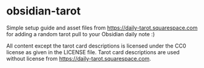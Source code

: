 # obsidian-tarot
Simple setup guide and asset files from https://daily-tarot.squarespace.com for adding a random tarot pull to your Obsidian daily note :)

All content except the tarot card descriptions is licensed under the CC0 license as given in the LICENSE file. Tarot card descriptions are used without license from https://daily-tarot.squarespace.com.
